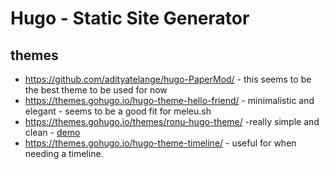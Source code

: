 # Hugo - Static Site Generator

## themes

- <https://github.com/adityatelange/hugo-PaperMod/> - this seems to be the best theme to be used for now
- <https://themes.gohugo.io/hugo-theme-hello-friend/> - minimalistic and elegant - seems to be a good fit for meleu.sh
- <https://themes.gohugo.io/themes/ronu-hugo-theme/> -really simple and clean - [demo](https://www.softwareyoga.com/)
- <https://themes.gohugo.io/hugo-theme-timeline/> - useful for when needing a timeline.
